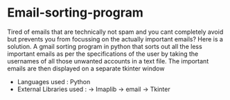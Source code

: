 # Email-sorting-program
Tired of emails that are technically not spam and you cant completely avoid 
but prevents you from focussing on the actually important emails?
Here is a solution.
A gmail sorting program in python that sorts out all the less important emails
as per the specifications of the user by taking the usernames of all those 
unwanted accounts in a text file.
The important emails are then displayed on a separate tkinter window

* Languages used : Python
* External Libraries used : -> Imaplib
                            -> email
                            -> Tkinter

